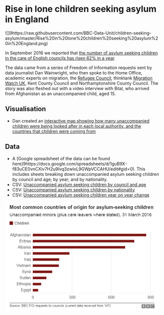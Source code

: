 # Rise in lone children seeking asylum in England

![]9https://raw.githubusercontent.com/BBC-Data-Unit/children-seeking-asylum/master/Rise%20in%20lone%20children%20seeking%20asylum%20in%20England.png)

In September 2016 we reported that [the number of asylum seeking children in the care of English councils has risen 62% in a year](http://www.bbc.co.uk/news/uk-england-36714617).

The data came from a series of Freedom of Information requests sent by data journalist Dan Wainwright, who then spoke to the Home Office, academic experts on migration, the [Refugee Council](http://www.refugeecouncil.org.uk/about_refugee_council), thinktank [Migration Watch UK](http://www.migrationwatchuk.org/about-us), Kent County Council and Northamptonshire County Council. The story was also fleshed out with a video interview with Bilal, who arrived from Afghanistan as an unaccompanied child, aged 15. 

## Visualisation

* Dan created an [interactive map showing how many unaccompanied children were being looked after in each local authority, and the countries that children were coming from](https://public.tableau.com/profile/daniel.wainwright4535#!/vizhome/Unaccompanied/Dashboard1)

## Data

* A [Google spreadsheet of the data can be found here]9https://docs.google.com/spreadsheets/d/1guB9X-f83uCE0vnCXiv7H2u9Ivq3zwIxL9GWpVCCAHU/edit#gid=0). This includes sheets breaking down unaccompanied asylum seeking children by council and age; by year; and by nationality.
* CSV: [Unaccompanied asylum seeking children by council and age](https://github.com/BBC-Data-Unit/children-seeking-asylum/blob/master/Unaccompanied%20asylum%20seeking%20children%20by%20council%20and%20age.csv)
* CSV: [Unaccompanied asylum seeking children by nationality](https://github.com/BBC-Data-Unit/children-seeking-asylum/blob/master/Unaccompanied%20asylum%20seeking%20children%20by%20nationality.csv)
* CSV: [Unaccompanied asylum seeking children year on year change](https://github.com/BBC-Data-Unit/children-seeking-asylum/blob/master/Unaccompanied%20asylum%20seeking%20children%20year%20on%20year%20change.csv)

![](https://raw.githubusercontent.com/BBC-Data-Unit/children-seeking-asylum/master/Most%20common%20countries%20children%20seeking%20asylum%20in%20England.png)
